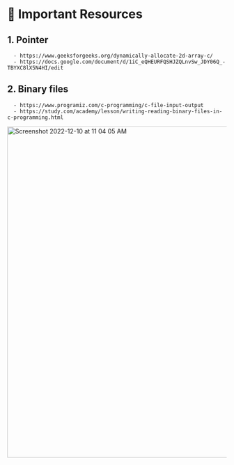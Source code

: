 # 🚀 Important Resources

## 1. Pointer  
      - https://www.geeksforgeeks.org/dynamically-allocate-2d-array-c/
      - https://docs.google.com/document/d/1iC_eQHEURFQSHJZQLnvSw_JDY06Q_-TBYXC8lX5N4HI/edit

## 2. Binary files 
      - https://www.programiz.com/c-programming/c-file-input-output
      - https://study.com/academy/lesson/writing-reading-binary-files-in-c-programming.html 

<img width="762" alt="Screenshot 2022-12-10 at 11 04 05 AM" src="https://user-images.githubusercontent.com/93304796/206831121-9cb01031-18ff-4cb1-a541-64f1153f5da4.png">

